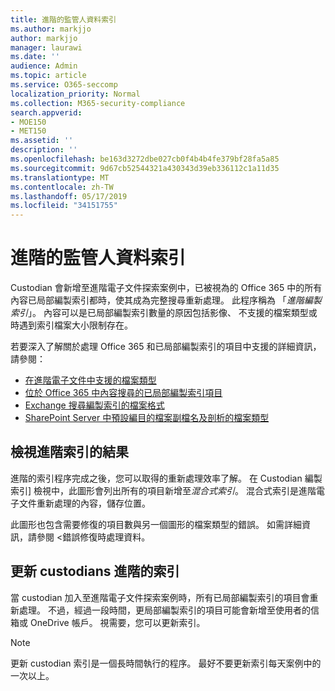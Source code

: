 ```yaml
---
title: 進階的監管人資料索引
ms.author: markjjo
author: markjjo
manager: laurawi
ms.date: ''
audience: Admin
ms.topic: article
ms.service: O365-seccomp
localization_priority: Normal
ms.collection: M365-security-compliance
search.appverid:
- MOE150
- MET150
ms.assetid: ''
description: ''
ms.openlocfilehash: be163d3272dbe027cb0f4b4b4fe379bf28fa5a85
ms.sourcegitcommit: 9d67cb52544321a430343d39eb336112c1a11d35
ms.translationtype: MT
ms.contentlocale: zh-TW
ms.lasthandoff: 05/17/2019
ms.locfileid: "34151755"
---
```

# <a name="advanced-indexing-of-custodian-data"></a>進階的監管人資料索引

Custodian 會新增至進階電子文件探索案例中，已被視為的 Office 365 中的所有內容已局部編製索引都時，使其成為完整搜尋重新處理。  此程序稱為 「*進階編製索引*」。 內容可以是已局部編製索引數量的原因包括影像、 不支援的檔案類型或時遇到索引檔案大小限制存在。

若要深入了解關於處理 Office 365 和已局部編製索引的項目中支援的詳細資訊，請參閱：

- [在進階電子文件中支援的檔案類型](supported-filetypes-ediscovery20.md)
- [位於 Office 365 中內容搜尋的已局部編製索引項目](https://docs.microsoft.com/en-us/office365/securitycompliance/partially-indexed-items-in-content-search)
- [Exchange 搜尋編製索引的檔案格式](https://docs.microsoft.com/en-us/exchange/file-formats-indexed-by-exchange-search-exchange-2013-help)
- [SharePoint Server 中預設編目的檔案副檔名及剖析的檔案類型](https://docs.microsoft.com/en-us/SharePoint/technical-reference/default-crawled-file-name-extensions-and-parsed-file-types)

## <a name="viewing-advanced-indexing-results"></a>檢視進階索引的結果

進階的索引程序完成之後，您可以取得的重新處理效率了解。  在 Custodian 編製索引] 檢視中，此圖形會列出所有的項目新增至*混合式索引*。  混合式索引是進階電子文件重新處理的內容，儲存位置。

此圖形也包含需要修復的項目數與另一個圖形的檔案類型的錯誤。 如需詳細資訊，請參閱 <<c0>錯誤修復時處理資料。

## <a name="updating-advanced-indexes-for-custodians"></a>更新 custodians 進階的索引

當 custodian 加入至進階電子文件探索案例時，所有已局部編製索引的項目會重新處理。 不過，經過一段時間，更局部編製索引的項目可能會新增至使用者的信箱或 OneDrive 帳戶。  視需要，您可以更新索引。

> [!NOTE]
> 更新 custodian 索引是一個長時間執行的程序。 最好不要更新索引每天案例中的一次以上。
